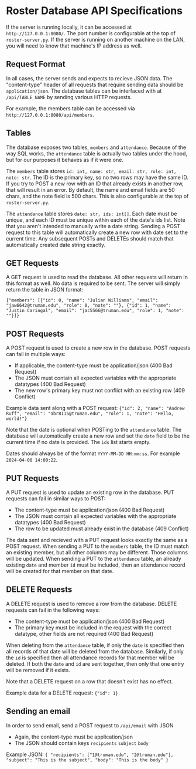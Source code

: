 # Roster Database API Specifications
If the server is running locally, it can be accessed at `http://127.0.0.1:8080/`. The port number is configurable at the top of `roster-server.py`. If the server is running on another machine on the LAN, you will need to know that machine's IP address as well.

## Request Format
In all cases, the server sends and expects to recieve JSON data. The "content-type" header of all requests that require sending data should be `application/json`.
The database tables can be interfaced with at `/api/TABLE_NAME` by sending various HTTP requests.

For example, the members table can be accessed via `http://127.0.0.1:8080/api/members`.

## Tables
The database exposes two tables, `members` and `attendance`. Because of the way SQL works, the `attendance` table is actually two tables under the hood, but for our purposes it behaves as if it were one. 

The `members` table stores `id: int, name: str, email: str, role: int, note: str`. The ID is the primary key, so no two rows may have the same ID. If you try to POST a new row with an ID that already exists in another row, that will result in an error. By default, the name and email fields are 50 chars, and the note field is 500 chars. This is also configurable at the top of `roster-server.py`.

The `attendance` table stores `date: str, ids: int[]`. Each date must be unique, and each ID must be unique within each of the date's ids list. Note that you aren't intended to manually write a date string. Sending a POST request to this table will automatically create a new row with date set to the current time. Any subsequent POSTs and DELETEs should match that automatically created date string exactly.

## GET Requests
A GET request is used to read the database. All other requests will return in this format as well.
No data is required to be sent. The server will simply return the table in JSON format:

`{"members": [{"id": 0, "name": "Julian Williams", "email": "jaw6642@truman.edu", "role": 0, "note": ""}, {"id": 1, "name": "Justin Caringal", "email": "jac5566@truman.edu", "role": 1, "note": ""}]}`

## POST Requests
A POST request is used to create a new row in the database.
POST requests can fail in multiple ways:
- If applicable, the content-type must be application/json (400 Bad Request)
- The JSON must contain all expected variables with the appropriate datatypes (400 Bad Request)
- The new row's primary key must not conflict with an existing row (409 Conflict)

Example data sent along with a POST request:
`{"id": 2, "name": "Andrew Ruff", "email": "abr8115@truman.edu", "role": 1, "note": "Hello, world!"}`

Note that the date is optional when POSTing to the `attendance` table. The database will automatically create a new row and set the `date` field to be the current time if no date is provided. The `ids` list starts empty.

Dates should always be of the format `YYYY-MM-DD HH:mm:ss`. For example `2024-04-08 14:00:22`.
 
## PUT Requests
A PUT request is used to update an existing row in the database.
PUT requests can fail in similar ways to POST:
- The content-type must be application/json (400 Bad Request)
- The JSON must contain all expected variables with the appropriate datatypes (400 Bad Request)
- The row to be updated must already exist in the database (409 Conflict)

The data sent and recieved with a PUT request looks exactly the same as a POST request. When sending a PUT to the `members` table, the ID must match an existing member, but all other columns may be different. Those columns will be updated. When sending a PUT to the `attendance` table, an already existing `date` and member `id` must be included, then an attendance record will be created for that member on that date.

## DELETE Requests
A DELETE request is used to remove a row from the database.
DELETE requests can fail in the following ways:
- The content-type must be application/json (400 Bad Request)
- The primary key must be included in the request with the correct datatype, other fields are not required (400 Bad Request)

When deleting from the `attendance` table, if only the `date` is specified then all records of that date will be deleted from the database. Similarly, if only the `id` is specified then all attendance records for that member will be deleted. If both the `date` and `id` are sent together, then only that one entry will be removed if it exists.

Note that a DELETE request on a row that doesn't exist has no effect.

Example data for a DELETE request:
`{"id": 1}`

## Sending an email
In order to send email, send a POST request to `/api/email` with JSON
- Again, the content-type must be application/json
- The JSON should contain keys `recipients` `subject` `body`

Example JSON:
`{ "recipients": ["1@truman.edu", "2@truman.edu"], "subject": "This is the subject", "body": "This is the body" }`
